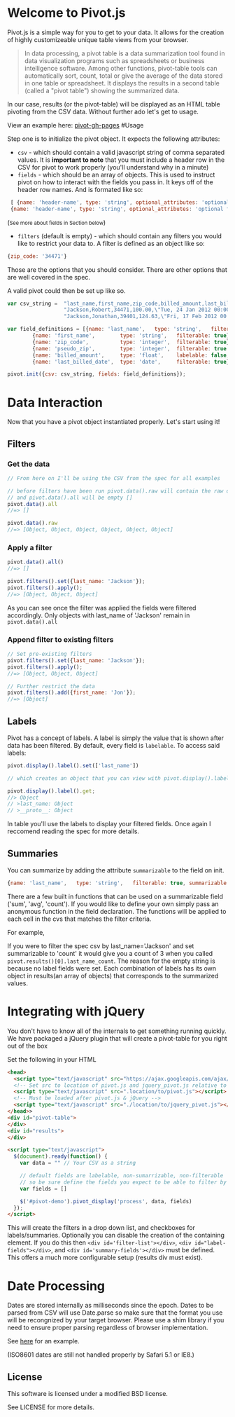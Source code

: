 # Welcome to Pivot.js

Pivot.js is a simple way for you to get to your data.  It allows for the creation of highly customizeable unique table views from your browser.

>In data processing, a pivot table is a data summarization tool found in data visualization programs such as spreadsheets or business intelligence software. Among other functions, pivot-table tools can automatically sort, count, total or give the average of the data stored in one table or spreadsheet. It displays the results in a second table (called a "pivot table") showing the summarized data.

In our case, results (or the pivot-table) will be displayed as an HTML table pivoting from the CSV data. Without further ado let's get to usage.

View an example here: [pivot-gh-pages](http://rjackson.github.com/pivot.js/)
#Usage

Step one is to initialize the pivot object.  It expects the following attributes:

* `csv` - which should contain a valid javascript string of comma separated values.  It is __important to note__ that you must include a header row in the CSV for pivot to work properly  (you'll understand why in a minute)
* `fields` - which should be an array of objects.  This is used to instruct pivot on how to interact with the fields you pass in.  It keys off of the header row names.  And is formated like so:

```javascript
 [ {name: 'header-name', type: 'string', optional_attributes: 'optional field' },
 {name: 'header-name', type: 'string', optional_attributes: 'optional field' }]
```
(<small>See more about fields in Section below</small>)

* `filters` (default is empty) - which should contain any filters you would like to restrict your data to.  A filter is defined as an object like so:

```javascript
{zip_code: '34471'}
```

Those are the options that you should consider.  There are other options that are well covered in the spec.

A valid pivot could then be set up like so.

```javascript
var csv_string =  "last_name,first_name,zip_code,billed_amount,last_billed_date\n" +
                  "Jackson,Robert,34471,100.00,\"Tue, 24 Jan 2012 00:00:00 +0000\"\n" +
                  "Jackson,Jonathan,39401,124.63,\"Fri, 17 Feb 2012 00:00:00 +0000\""

var field_definitions = [{name: 'last_name',   type: 'string',   filterable: true},
        {name: 'first_name',        type: 'string',   filterable: true},
        {name: 'zip_code',          type: 'integer',  filterable: true},
        {name: 'pseudo_zip',        type: 'integer',  filterable: true },
        {name: 'billed_amount',     type: 'float',    labelable: false,},
        {name: 'last_billed_date',  type: 'date',     filterable: true}

pivot.init({csv: csv_string, fields: field_definitions});
```

# Data Interaction

Now that you have a pivot object instantiated properly. Let's start using it!


## Filters

### Get the data

```javascript
// From here on I'll be using the CSV from the spec for all examples

// before filters have been run pivot.data().raw will contain the raw data 
// and pivot.data().all will be empty []
pivot.data().all
//=> []

pivot.data().raw
//=> [Object, Object, Object, Object, Object, Object]
```

### Apply a filter

```javascript
pivot.data().all()
//=> []

pivot.filters().set({last_name: 'Jackson'});
pivot.filters().apply();
//=> [Object, Object, Object]
```

As you can see once the filter was applied the fields were filtered accordingly.  Only objects with last_name of 'Jackson' remain in `pivot.data().all`

### Append filter to existing filters

```javascript
// Set pre-existing filters
pivot.filters().set({last_name: 'Jackson'});
pivot.filters().apply();
//=> [Object, Object, Object]

// Further restrict the data
pivot.filters().add({first_name: 'Jon'});
//=> [Object]
```

## Labels

Pivot has a concept of labels.  A label is simply the value that is shown after data has been filtered.  By default, every field is `labelable`.  To access said labels:

```javascript
pivot.display().label().set(['last_name'])

// which creates an object that you can view with pivot.display().label().get:

pivot.display().label().get;
//> Object
// >last_name: Object
// >__proto__: Object
```

In table you'll use the labels to display your filtered fields.  Once again I reccomend reading the spec for more details.

## Summaries

You can summarize by adding the attribute `summarizable` to the field on init.

```javascript
{name: 'last_name',   type: 'string',   filterable: true, summarizable: 'count' }
```

There are a few built in functions that can be used on a summarizable field ('sum', 'avg', 'count').  If you would like to define your own simply pass an anonymous function in the field declaration.  The functions will be applied to each cell in the cvs that matches the filter criteria.

For example,

If you were to filter the spec csv by last_name='Jackson' and set summarizable to 'count' it would give you a count of 3 when you called `pivot.results()[0].last_name_count`.  The reason for the empty string is because no label fields were set.  Each combination of labels has its own object in results(an array of objects) that corresponds to the summarized values.

# Integrating with jQuery

You don't have to know all of the internals to get something running quickly.  We have packaged a jQuery plugin that will create a pivot-table for you right out of the box

Set the following in your HTML

```html
<head>
  <script type="text/javascript" src="https://ajax.googleapis.com/ajax/libs/jquery/1.7.1/jquery.min.js"></script>
  <!-- Set src to location of pivot.js and jquery_pivot.js relative to this file! -->
  <script type="text/javascript" src=".location/to/pivot.js"></script>
  <!-- Must be loaded after pivot.js & jQuery -->
  <script type="text/javascript" src="./location/to/jquery_pivot.js"></script>
</head>>
<div id="pivot-table">
</div>
<div id="results">
</div>

<script type="text/javascript">
  $(document).ready(function() {
    var data = "" // Your CSV as a string

    // default fields are labelable, non-sumarrizable, non-filterable
    // so be sure define the fields you expect to be able to filter by
    var fields = []

    $('#pivot-demo').pivot_display('process', data, fields)
  });
</script>
```

This will create the filters in a drop down list, and checkboxes for labels/summaries.  Optionally you can disable the creation of the containing element.  If you do this then `<div id='filter-list'></div>`, `<div id="label-fields"></div>`, and `<div id='summary-fields'></div>` must be defined.  This offers a much more configurable setup (results div must exist).


# Date Processing

Dates are stored internally as milliseconds since the epoch.  Dates to be
parsed from CSV will use Date.parse so make sure that the format you use
will be recongnized by your target browser.  Please use a shim library if
you need to ensure proper parsing regardless of browser implementation.

See [here](https://github.com/csnover/js-iso8601) for an example.

(ISO8601 dates are still not handled properly by Safari 5.1 or IE8.)

License
----------
This software is licensed under a modified BSD license.

See LICENSE for more details.